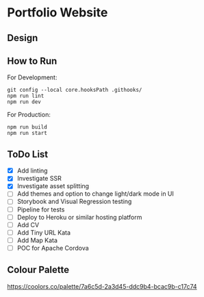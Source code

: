 # Portfolio Website

## Design

## How to Run

For Development:
```shell
git config --local core.hooksPath .githooks/
npm run lint
npm run dev
```
For Production:
```shell
npm run build
npm run start
```

## ToDo List
- [x] Add linting
- [x] Investigate SSR
- [x] Investigate asset splitting
- [ ] Add themes and option to change light/dark mode in UI
- [ ] Storybook and Visual Regression testing
- [ ] Pipeline for tests
- [ ] Deploy to Heroku or similar hosting platform
- [ ] Add CV
- [ ] Add Tiny URL Kata
- [ ] Add Map Kata
- [ ] POC for Apache Cordova

## Colour Palette
https://coolors.co/palette/7a6c5d-2a3d45-ddc9b4-bcac9b-c17c74